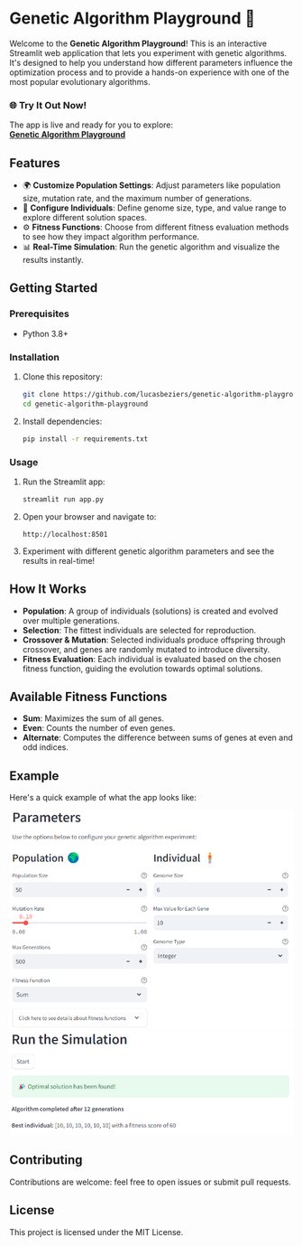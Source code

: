 # Genetic Algorithm Playground 🧬

Welcome to the **Genetic Algorithm Playground**! This is an interactive Streamlit web application that lets you experiment with genetic algorithms. It's designed to help you understand how different parameters influence the optimization process and to provide a hands-on experience with one of the most popular evolutionary algorithms.

### 🌐 Try It Out Now!
The app is live and ready for you to explore:  
**[Genetic Algorithm Playground](https://genetic-playground.streamlit.app/)**

## Features
- 🌍 **Customize Population Settings**: Adjust parameters like population size, mutation rate, and the maximum number of generations.
- 👤 **Configure Individuals**: Define genome size, type, and value range to explore different solution spaces.
- ⚙️ **Fitness Functions**: Choose from different fitness evaluation methods to see how they impact algorithm performance.
- 📊 **Real-Time Simulation**: Run the genetic algorithm and visualize the results instantly.

## Getting Started

### Prerequisites
- Python 3.8+

### Installation
1. Clone this repository:
    ```bash
    git clone https://github.com/lucasbeziers/genetic-algorithm-playground.git
    cd genetic-algorithm-playground
    ```
2. Install dependencies:
    ```bash
    pip install -r requirements.txt
    ```

### Usage
1. Run the Streamlit app:
    ```bash
    streamlit run app.py
    ```
2. Open your browser and navigate to:
    ```
    http://localhost:8501
    ```

3. Experiment with different genetic algorithm parameters and see the results in real-time!

## How It Works
- **Population**: A group of individuals (solutions) is created and evolved over multiple generations.
- **Selection**: The fittest individuals are selected for reproduction.
- **Crossover & Mutation**: Selected individuals produce offspring through crossover, and genes are randomly mutated to introduce diversity.
- **Fitness Evaluation**: Each individual is evaluated based on the chosen fitness function, guiding the evolution towards optimal solutions.

## Available Fitness Functions
- **Sum**: Maximizes the sum of all genes.
- **Even**: Counts the number of even genes.
- **Alternate**: Computes the difference between sums of genes at even and odd indices.

## Example
Here's a quick example of what the app looks like:

<img src="assets/example1.png" alt="Genetic Algorithm Playground Screenshot" width="600">
<img src="assets/example2.png" alt="Genetic Algorithm Playground Screenshot" width="600">

## Contributing
Contributions are welcome: feel free to open issues or submit pull requests.

## License
This project is licensed under the MIT License.
